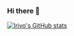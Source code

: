### Hi there 👋

<!--
**lrivo/lrivo** is a ✨ _special_ ✨ repository because its `README.md` (this file) appears on your GitHub profile.

Here are some ideas to get you started:

- 🔭 I’m currently working on ...
- 🌱 I’m currently learning ...
- 👯 I’m looking to collaborate on ...
- 🤔 I’m looking for help with ...
- 💬 Ask me about ...
- 📫 How to reach me: ...
- 😄 Pronouns: ...
- ⚡ Fun fact: ...
-->

[![lrivo's GitHub stats](https://github-readme-stats.vercel.app/api?username=lrivo)](https://github.com/anuraghazra/github-readme-stats)
